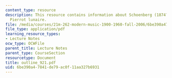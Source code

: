 ```yaml
---
content_type: resource
description: This resource contains information about Schoenberg (1874?51) and atonality,
  Pierrot lunaire.
file: /media/courses/21m-262-modern-music-1900-1960-fall-2006/6be390a47841de79ac0f11aa327b6931_outline_921.pdf
file_type: application/pdf
learning_resource_types:
- Lecture Notes
ocw_type: OCWFile
parent_title: Lecture Notes
parent_type: CourseSection
resourcetype: Document
title: outline_921.pdf
uid: 6be390a4-7841-de79-ac0f-11aa327b6931
---
```

